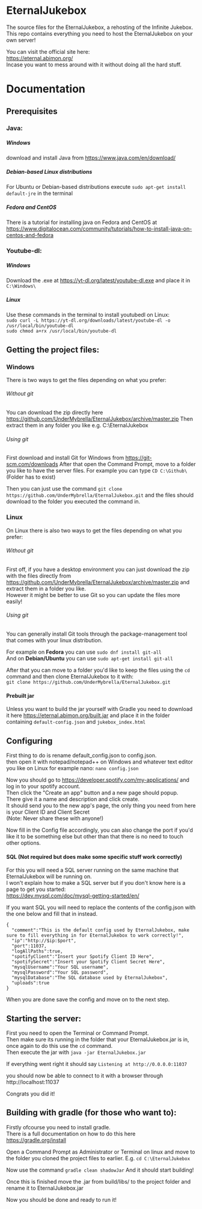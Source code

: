 # EternalJukebox


The source files for the EternalJukebox, a rehosting of the Infinite Jukebox.  
This repo contains everything you need to host the EternalJukebox on your own server!  


You can visit the official site here:  
https://eternal.abimon.org/  
Incase you want to mess around with it without doing all the hard stuff.  


# Documentation


## Prerequisites

### Java:
##### Windows
download and install Java from https://www.java.com/en/download/  
##### Debian-based Linux distributions
For Ubuntu or Debian-based distributions execute `sudo apt-get install default-jre` in the terminal   
##### Fedora and CentOS
There is a tutorial for installing java on Fedora and CentOS at https://www.digitalocean.com/community/tutorials/how-to-install-java-on-centos-and-fedora   

### Youtube-dl:
##### Windows
Download the .exe at https://yt-dl.org/latest/youtube-dl.exe and place it in `C:\Windows\`
##### Linux
Use these commands in the terminal to install youtubedl on Linux:  
`sudo curl -L https://yt-dl.org/downloads/latest/youtube-dl -o /usr/local/bin/youtube-dl`   
`sudo chmod a+rx /usr/local/bin/youtube-dl`


## Getting the project files:
### Windows
There is two ways to get the files depending on what you prefer:
###### Without git 
You can download the zip directly here https://github.com/UnderMybrella/EternalJukebox/archive/master.zip 
Then extract them in any folder you like e.g. C:\EternalJukebox

###### Using git
First download and install Git for Windows from https://git-scm.com/downloads
After that open the Command Prompt, move to a folder you like to have the server files. 
For example you can type `CD C:\Github\` (Folder has to exist)

Then you can just use the command `git clone https://github.com/UnderMybrella/EternalJukebox.git` and the files should download to the folder you executed the command in.

### Linux
On Linux there is also two ways to get the files depending on what you prefer:
###### Without git
First off, if you have a desktop environment you can just download the zip with the files directly from https://github.com/UnderMybrella/EternalJukebox/archive/master.zip and extract them in a folder you like.  
However it might be better to use Git so you can update the files more easily!

###### Using git
You can generally install Git tools through the package-management tool that comes with your linux distribution.   

For example on **Fedora** you can use `sudo dnf install git-all`  
And on **Debian/Ubuntu** you can use `sudo apt-get install git-all`  

After that you can move to a folder you'd like to keep the files using the `cd` command and then clone EternalJukebox to it with:  
`git clone https://github.com/UnderMybrella/EternalJukebox.git`  

#### Prebuilt jar
Unless you want to build the jar yourself with Gradle you need to download it here https://eternal.abimon.org/built.jar and place it in the folder containing `default-config.json` and `jukebox_index.html`


## Configuring
First thing to do is rename default_config.json to config.json.  
then open it with notepad/notepad++ on Windows and whatever text editor you like on Linux for example nano: `nano config.json`  

Now you should go to https://developer.spotify.com/my-applications/ and log in to your spotify account.  
Then click the "Create an app" button and a new page should popup.   
There give it a name and description and click create.   
It should send you to the new app's page, the only thing you need from here is your Client ID and Client Secret  
(Note: Never share these with anyone!)  

Now fill in the Config file accordingly, you can also change the port if you'd like it to be something else but other than that there is no need to touch other options.  

#### SQL (Not required but does make some specific stuff work correctly)
For this you will need a SQL server running on the same machine that EternalJukebox will be running on.  
I won't explain how to make a SQL server but if you don't know here is a page to get you started:  
https://dev.mysql.com/doc/mysql-getting-started/en/  

If you want SQL you will need to replace the contents of the config.json with the one below and fill that in instead.  
```
{
  "comment":"This is the default config used by EternalJukebox, make sure to fill everything in for EternalJukebox to work correctly!",
  "ip":"http://$ip:$port",
  "port":11037,
  "logAllPaths":true,
  "spotifyClient":"Insert your Spotify Client ID Here",
  "spotifySecret":"Insert your Spotify Client Secret Here",
  "mysqlUsername":"Your SQL username",
  "mysqlPassword":"Your SQL password",
  "mysqlDatabase":"The SQL database used by EternalJukebox",
  "uploads":true
}  
```
When you are done save the config and move on to the next step.   

## Starting the server:

First you need to open the Terminal or Command Prompt.  
Then make sure its running in the folder that your EternalJukebox.jar is in, once again to do this use the `cd` command.  
Then execute the jar with `java -jar EternalJukebox.jar`

If everything went right it should say `Listening at http://0.0.0.0:11037`  

you should now be able to connect to it with a browser through http://localhost:11037  

Congrats you did it!  

## Building with gradle (for those who want to): 
Firstly ofcourse you need to install gradle.  
There is a full documentation on how to do this here https://gradle.org/install  

Open a Command Prompt as Administrator or Terminal on linux and move to the folder you cloned the project files to earlier. 
E.g. `cd C:\EternalJukebox`  

Now use the command `gradle clean shadowJar`
And it should start building!

Once this is finished move the .jar from build/libs/ to the project folder and rename it to EternalJukebox.jar

Now you should be done and ready to run it!
